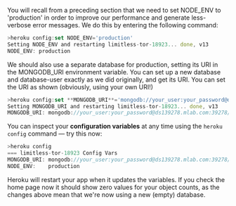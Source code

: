 You will recall from a preceding section that we need to set NODE_ENV to 'production' in order to improve our performance and generate less-verbose error messages. We do this by entering the following command:
    
```js    
>heroku config:set NODE_ENV='production'
Setting NODE_ENV and restarting limitless-tor-18923... done, v13
NODE_ENV: production
 ```   

We should also use a separate database for production, setting its URI in the MONGODB_URI environment variable. You can set up a new database and database-user exactly as we did originally, and get its URI. You can set the URI as shown (obviously, using your own URI!)
    
```js    
>heroku config:set **MONGODB_URI**='mongodb://your_user:your_password@ds139278.mlab.com:39278/local_library_production'
Setting MONGODB_URI and restarting limitless-tor-18923... done, v13
MONGODB_URI: mongodb://your_user:your_password@ds139278.mlab.com:39278/local_library_production
 ```   

You can inspect your **configuration variables** at any time using the `heroku config` command — try this now:
    
```js    
>heroku config
=== limitless-tor-18923 Config Vars
MONGODB_URI: mongodb://your_user:your_password@ds139278.mlab.com:39278/local_library_production
NODE_ENV:    production
```    

Heroku will restart your app when it updates the variables. If you check the home page now it should show zero values for your object counts, as the changes above mean that we're now using a new (empty) database.
